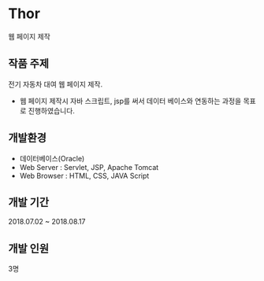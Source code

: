 # Thor
웹 페이지 제작

## 작품 주제
전기 자동차 대여 웹 페이지 제작.
- 웹 페이지 제작시 자바 스크립트, jsp를 써서 데이터 베이스와 연동하는 과정을 목표로 진행하였습니다.

## 개발환경
- 데이터베이스(Oracle)
- Web Server : Servlet, JSP, Apache Tomcat
- Web Browser : HTML, CSS, JAVA Script

## 개발 기간
2018.07.02 ~ 2018.08.17

## 개발 인원
3명
